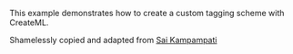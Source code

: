 

This example demonstrates how to create a custom tagging scheme with CreateML.

Shamelessly copied and adapted from [Sai Kampampati](https://heartbeat.fritz.ai/natural-language-in-ios-12-customizing-tag-schemes-and-named-entity-recognition-caf2da388a9f)
